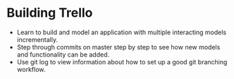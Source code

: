 # Building Trello
* Learn to build and model an application with multiple interacting models incrementally.
* Step through commits on master step by step to see how new models and functionality can be added.
* Use git log to view information about how to set up a good git branching workflow.
